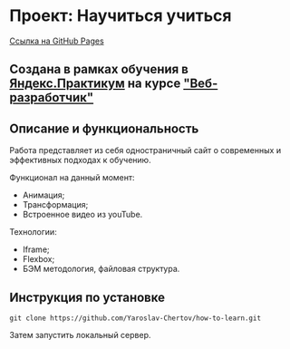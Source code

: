 # Проект: Научиться учиться
[Ссылка на GitHub Pages](https://yaroslav-chertov.github.io/how-to-learn/)

## Создана в рамках обучения в [Яндекс.Практикум](https://praktikum.yandex.ru/) на курсе ["Веб-разработчик"](https://praktikum.yandex.ru/web/)

## Описание и функциональность
Работа представляет из себя одностраничный сайт о современных и эффективных подходах к обучению.

Функционал на данный момент:

* Анимация;
* Трансформация;
* Встроенное видео из youTube.

Технологии:

* Iframe;
* Flexbox;
* БЭМ методология, файловая структура.

## Инструкция по установке

```
git clone https://github.com/Yaroslav-Chertov/how-to-learn.git
``` 
Затем запустить локальный сервер.
